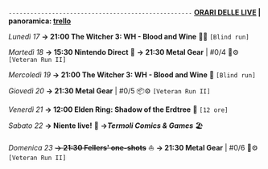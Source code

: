 <code>---------------------------------------------------</code>
<b><u>ORARI DELLE LIVE</u> | panoramica: <a href="https://trello.com/b/iKwdSGf3/sabaku">trello</a></b>

<i>Lunedì 17</i>
<b>→ 21:00 The Witcher 3: WH - Blood and Wine</b> 🧛‍♂️ <code>[Blind run]</code>

<i>Martedì 18</i>
<b>→ 15:30 Nintendo Direct</b> 🐌
<b>→ 21:30 Metal Gear</b> | #0/4 🐍⚙️ <code>[Veteran Run II]</code>

<i>Mercoledì 19</i>
<b>→ 21:00 The Witcher 3: WH - Blood and Wine</b> 🍷 <code>[Blind run]</code>

<i>Giovedì 20</i>
<b>→ 21:30 Metal Gear</b> | #0/5 📦⚙️ <code>[Veteran Run II]</code>

<i>Venerdì 21</i>
<b>→ 12:00 Elden Ring: Shadow of the Erdtree</b> 🌚 <code>[12 ore]</code>

<i>Sabato 22</i>
<b>→ Niente live!</b> 🫡
<b>→<i>Termoli Comics & Games</i></b> 🏖️

<i>Domenica 23</i>
<b><s>→ 21:30 Fellers' one-shots</s></b> ⛵
<b>→ 21:30 Metal Gear</b> | #0/6 🐍⚙️ <code>[Veteran Run II]</code>